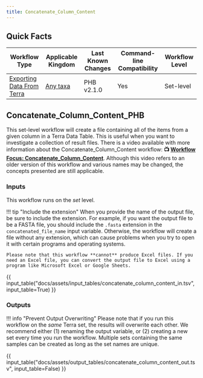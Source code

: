 ```yaml
---
title: Concatenate_Column_Content
---
```


## Quick Facts

| **Workflow Type** | **Applicable Kingdom** | **Last Known Changes** | **Command-line Compatibility** | **Workflow Level** |
|---|---|---|---|---|
| [Exporting Data From Terra](../../workflows_overview/workflows_type.md/#exporting-data-from-terra) | [Any taxa](../../workflows_overview/workflows_kingdom.md/#any-taxa) | PHB v2.1.0 | Yes | Set-level |

## Concatenate_Column_Content_PHB

This set-level workflow will create a file containing all of the items from a given column in a Terra Data Table. This is useful when you want to investigate a collection of result files. There is a video available with more information about the Concatenate_Column_Content workflow: **📺 [Workflow Focus: Concatenate_Column_Content](https://www.youtube.com/watch?v=T5Gnj9BtC9I)**. Although this video refers to an older version of this workflow and various names may be changed, the concepts presented are still applicable.

### Inputs

This workflow runs on the _set_ level.

!!! tip "Include the extension"
    When you provide the name of the output file, be sure to include the extension. For example, if you want the output file to be a FASTA file, you should include the `.fasta` extension in the `concatenated_file_name` input variable. Otherwise, the workflow will create a file without any extension, which can cause problems when you try to open it with certain programs and operating systems.

    Please note that this workflow **cannot** produce Excel files. If you need an Excel file, you can convert the output file to Excel using a program like Microsoft Excel or Google Sheets.

<div class="searchable-table" markdown="1">

{{ input_table("docs/assets/input_tables/concatenate_column_content_in.tsv", input_table=True) }}

</div>

### Outputs

!!! info "Prevent Output Overwriting"
    Please note that if you run this workflow on the _same_ Terra set, the results will overwrite each other. We recommend either (1) renaming the output variable, or (2) creating a new set every time you run the workflow. Multiple sets containing the same samples can be created as long as the set names are unique.


{{ input_table("docs/assets/output_tables/concatenate_column_content_out.tsv", input_table=False) }}
